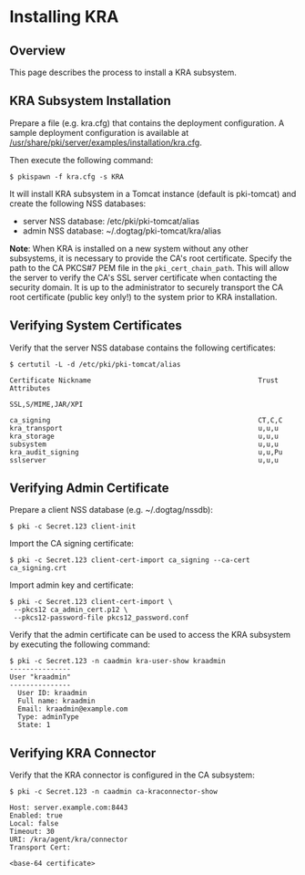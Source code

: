 Installing KRA
==============

Overview
--------

This page describes the process to install a KRA subsystem.

KRA Subsystem Installation
--------------------------

Prepare a file (e.g. kra.cfg) that contains the deployment configuration.
A sample deployment configuration is available at [/usr/share/pki/server/examples/installation/kra.cfg](../../../base/server/examples/installation/kra.cfg).

Then execute the following command:

```
$ pkispawn -f kra.cfg -s KRA
```

It will install KRA subsystem in a Tomcat instance (default is pki-tomcat) and create the following NSS databases:
* server NSS database: /etc/pki/pki-tomcat/alias
* admin NSS database: ~/.dogtag/pki-tomcat/kra/alias

**Note**: When KRA is installed on a new system without any other subsystems,
it is necessary to provide the CA's root certificate. Specify the path to
the CA PKCS#7 PEM file in the `pki_cert_chain_path`. This will allow the server
to verify the CA's SSL server certificate when contacting the security domain.
It is up to the administrator to securely transport the CA root certificate
(public key only!) to the system prior to KRA installation.

Verifying System Certificates
-----------------------------

Verify that the server NSS database contains the following certificates:

```
$ certutil -L -d /etc/pki/pki-tomcat/alias

Certificate Nickname                                         Trust Attributes
                                                             SSL,S/MIME,JAR/XPI

ca_signing                                                   CT,C,C
kra_transport                                                u,u,u
kra_storage                                                  u,u,u
subsystem                                                    u,u,u
kra_audit_signing                                            u,u,Pu
sslserver                                                    u,u,u
```

Verifying Admin Certificate
---------------------------

Prepare a client NSS database (e.g. ~/.dogtag/nssdb):

```
$ pki -c Secret.123 client-init
```

Import the CA signing certificate:

```
$ pki -c Secret.123 client-cert-import ca_signing --ca-cert ca_signing.crt
```

Import admin key and certificate:

```
$ pki -c Secret.123 client-cert-import \
 --pkcs12 ca_admin_cert.p12 \
 --pkcs12-password-file pkcs12_password.conf
```

Verify that the admin certificate can be used to access the KRA subsystem by executing the following command:

```
$ pki -c Secret.123 -n caadmin kra-user-show kraadmin
---------------
User "kraadmin"
---------------
  User ID: kraadmin
  Full name: kraadmin
  Email: kraadmin@example.com
  Type: adminType
  State: 1
```

Verifying KRA Connector
-----------------------

Verify that the KRA connector is configured in the CA subsystem:

```
$ pki -c Secret.123 -n caadmin ca-kraconnector-show

Host: server.example.com:8443
Enabled: true
Local: false
Timeout: 30
URI: /kra/agent/kra/connector
Transport Cert:

<base-64 certificate>
```
